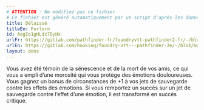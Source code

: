 ```yaml
---
# ATTENTION : Ne modifiez pas ce fichier
# Ce fichier est généré automatiquement par un script d'après les données du module Foundry VTT officiel et de sa traduction
title: Délaissé
titleEn: Forlorn
id: AogIo1gHLdz7DyHx
urlFr: https://gitlab.com/pathfinder-fr/foundryvtt-pathfinder2-fr/-/blob/master/data/feats/AogIo1gHLdz7DyHx.htm
urlEn: https://gitlab.com/hooking/foundry-vtt---pathfinder-2e/-/blob/master/packs/data/feats.db/forlorn.json
layout: dons
---
```

Vous avez été témoin de la sénescence et de la mort de vos amis, ce qui vous a empli d’une morosité qui vous protège des émotions douloureuses. Vous gagnez un bonus de circonstances de +1 à vos jets de sauvegarde contre les effets des émotions. Si vous remportez un succès sur un jet de sauvegarde contre l’effet d’une émotion, il est transformé en succès critique.

